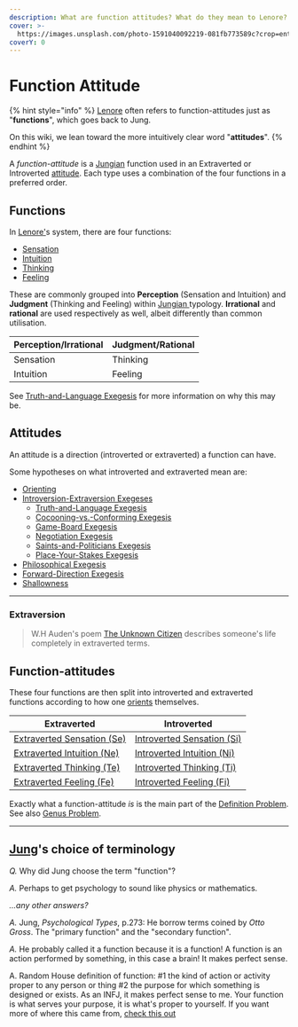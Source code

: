 ```yaml
---
description: What are function attitudes? What do they mean to Lenore?
cover: >-
  https://images.unsplash.com/photo-1591040092219-081fb773589c?crop=entropy&cs=srgb&fm=jpg&ixid=M3wxOTcwMjR8MHwxfHNlYXJjaHw0fHxqaWdzYXd8ZW58MHx8fHwxNzM4MDM2MjIzfDA&ixlib=rb-4.0.3&q=85
coverY: 0
---
```


# Function Attitude

{% hint style="info" %}
[Lenore](../../people-and-systems/lenore-thomson.md) often refers to function-attitudes just as "**functions**", which goes back to Jung.

On this wiki, we lean toward the more intuitively clear word "**attitudes**".
{% endhint %}

A _function-attitude_ is a [Jungian](../../people-and-systems/carl-jung.md) function used in an Extraverted or Introverted [attitude](broken-reference). Each type uses a combination of the four functions in a preferred order.&#x20;

## Functions

In [Lenore'](../../people-and-systems/lenore-thomson.md)s system, there are four functions:

* [Sensation](perception/sensation/)
* [Intuition](perception/intuition/)
* [Thinking](judgement/thinking/)
* [Feeling](judgement/feeling/)

These are commonly grouped into **Perception** (Sensation and Intuition) and **Judgment** (Thinking and Feeling) within [Jungian ](../../people-and-systems/carl-jung.md)typology. **Irrational** and **rational** are used respectively as well, albeit differently than common utilisation.

| Perception/Irrational | Judgment/Rational |
| --------------------- | ----------------- |
| Sensation             | Thinking          |
| Intuition             | Feeling           |

See [Truth-and-Language Exegesis](../../exegeses-and-hypotheses/introversion-extraversion/truth-and-language.md) for more information on why this may be.

## Attitudes

An attitude is a direction (introverted or extraverted) a function can have.&#x20;

Some hypotheses on what introverted and extraverted mean are:

* [Orienting](../../sign-interpretation/orienting.md)
* [Introversion-Extraversion Exegeses](../../exegeses-and-hypotheses/introversion-extraversion/)
  * [Truth-and-Language Exegesis](../../exegeses-and-hypotheses/introversion-extraversion/truth-and-language.md)
  * [Cocooning-vs.-Conforming Exegesis](../../exegeses-and-hypotheses/introversion-extraversion/cocooning-vs.-conforming.md)
  * [Game-Board Exegesis](../../exegeses-and-hypotheses/introversion-extraversion/game-board.md)
  * [Negotiation Exegesis](../../exegeses-and-hypotheses/introversion-extraversion/negotiation.md)
  * [Saints-and-Politicians Exegesis](../../exegeses-and-hypotheses/introversion-extraversion/saints-and-politicians.md)
  * [Place-Your-Stakes Exegesis](../../exegeses-and-hypotheses/introversion-extraversion/place-your-stakes.md)
* [Philosophical Exegesis](../../exegeses-and-hypotheses/philosophical-exegesis.md)
* [Forward-Direction Exegesis](../../exegeses-and-hypotheses/forward-direction.md)
* [Shallowness](../../far-flung-explorations/shallowness.md)

***

### Extraversion

> W.H Auden's poem [The Unknown Citizen](https://poets.org/poem/unknown-citizen) describes someone's life completely in extraverted terms.&#x20;

## Function-attitudes

These four functions are then split into introverted and extraverted functions according to how one [orients](../../sign-interpretation/orienting.md) themselves.

| Extraverted                                                                 | Introverted                                                                 |
| --------------------------------------------------------------------------- | --------------------------------------------------------------------------- |
| [Extraverted Sensation (Se)](perception/sensation/extraverted-sensation.md) | [Introverted Sensation (Si)](perception/sensation/introverted-sensation.md) |
| [Extraverted Intuition (Ne)](perception/intuition/extraverted-intuition.md) | [Introverted Intuition (Ni)](perception/intuition/introverted-intuition.md) |
| [Extraverted Thinking (Te)](judgement/thinking/extraverted-thinking.md)     | [Introverted Thinking (Ti)](judgement/thinking/introverted-thinking.md)     |
| [Extraverted Feeling (Fe)](judgement/feeling/extraverted-feeling.md)        | [Introverted Feeling (Fi)](judgement/feeling/introverted-feeling.md)        |

Exactly what a function-attitude _is_ is the main part of the [Definition Problem](../our-difficulties/definition-problem/). See also [Genus Problem](../our-difficulties/definition-problem/genus-problem.md).

***

## [Jung](../../people-and-systems/carl-jung.md)'s choice of terminology

_Q._ Why did Jung choose the term "function"?

_A._ Perhaps to get psychology to sound like physics or mathematics.

_...any other answers?_

_A._ Jung, _Psychological Types_, p.273: He borrow terms coined by _Otto Gross_. The "primary function" and the "secondary function".

_A._ He probably called it a function because it is a function! A function is an action performed by something, in this case a brain! It makes perfect sense.

A. Random House definition of function: #1 the kind of action or activity proper to any person or thing #2 the purpose for which something is designed or exists. As an INFJ, it makes perfect sense to me. Your function is what serves your purpose, it is what's proper to yourself. If you want more of where this came from, [check this out](https://web.archive.org/web/20071014000354/http://greenlightwiki.com/lenore-exegesis/check_this_out)
